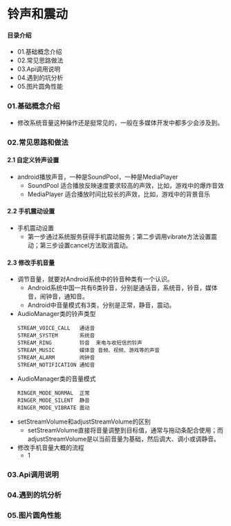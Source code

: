 # 铃声和震动
#### 目录介绍
- 01.基础概念介绍
- 02.常见思路做法
- 03.Api调用说明
- 04.遇到的坑分析
- 05.图片圆角性能



### 01.基础概念介绍
- 修改系统音量这种操作还是挺常见的，一般在多媒体开发中都多少会涉及到。


### 02.常见思路和做法
#### 2.1 自定义铃声设置
- android播放声音，一种是SoundPool，一种是MediaPlayer
    - SoundPool 适合播放反映速度要求较高的声效，比如，游戏中的爆炸音效
    - MediaPlayer 适合播放时间比较长的声效，比如，游戏中的背景音乐


#### 2.2 手机震动设置
- 手机震动设置
    - 第一步通过系统服务获得手机震动服务；第二步调用vibrate方法设置震动；第三步设置cancel方法取消震动。


#### 2.3 修改手机音量
- 调节音量，就要对Android系统中的铃音种类有一个认识。
    - Android系统中国一共有6类铃音，分别是通话音，系统音，铃音，媒体音，闹钟音，通知音。
    - Android中音量模式有3类，分别是正常，静音，震动。
- AudioManager类的铃声类型
    ```
    STREAM_VOICE_CALL	通话音	 
    STREAM_SYSTEM	    系统音	 
    STREAM_RING	        铃音	来电与收短信的铃声
    STREAM_MUSIC	    媒体音	音频、视频、游戏等的声音
    STREAM_ALARM	    闹钟音	 
    STREAM_NOTIFICATION	通知音
    ```
- AudioManager类的音量模式
    ```
    RINGER_MODE_NORMAL  正常
    RINGER_MODE_SILENT  静音
    RINGER_MODE_VIBRATE 震动
    ```
- setStreamVolume和adjustStreamVolume的区别
    - setStreamVolume直接将音量调整到目标值，通常与拖动条配合使用；而adjustStreamVolume是以当前音量为基础，然后调大、调小或调静音。
- 修改手机音量大概的流程
    - 1



### 03.Api调用说明




### 04.遇到的坑分析



### 05.图片圆角性能














